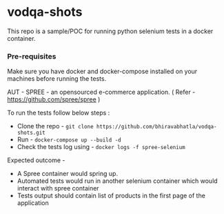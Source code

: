 # vodqa-shots
This repo is a sample/POC for running python selenium tests in a docker container.

### Pre-requisites 
Make sure you have docker and docker-compose installed on your machines before running the tests.


AUT - SPREE - an opensourced e-commerce application. ( Refer - https://github.com/spree/spree )

To run the tests follow below steps :

* Clone the repo - `git clone https://github.com/bhiravabhatla/vodqa-shots.git`
* Run - `docker-compose up --build -d`
* Check the tests log using - `docker logs -f spree-selenium`

Expected outcome -

* A Spree container would spring up.
* Automated tests would run in another selenium container which would interact with spree container
* Tests output should contain list of products in the first page of the application
